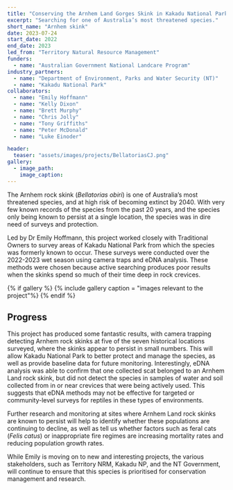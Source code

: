 ```yaml
---
title: "Conserving the Arnhem Land Gorges Skink in Kakadu National Park"
excerpt: "Searching for one of Australia’s most threatened species."
short_name: "Arnhem skink"
date: 2023-07-24
start_date: 2022
end_date: 2023
led_from: "Territory Natural Resource Management"
funders:
  - name: "Australian Government National Landcare Program"
industry_partners:
  - name: "Department of Environment, Parks and Water Security (NT)"
  - name: "Kakadu National Park"
collaborators:
  - name: "Emily Hoffmann"
  - name: "Kelly Dixon"
  - name: "Brett Murphy"
  - name: "Chris Jolly"
  - name: "Tony Griffiths"
  - name: "Peter McDonald"
  - name: "Luke Einoder"

header:
  teaser: "assets/images/projects/BellatoriasCJ.png"
gallery:
  - image_path: 
    image_caption: 
---
```


The Arnhem rock skink (*Bellatorias obiri*) is one of Australia’s most threatened species, and at high risk of becoming extinct by 2040. With very few known records of the species from the past 20 years, and the species only being known to persist at a single location, the species was in dire need of surveys and protection.

Led by Dr Emily Hoffmann, this project worked closely with Traditional Owners to survey areas of Kakadu National Park from which the species was formerly known to occur. These surveys were conducted over the 2022-2023 wet season using camera traps and eDNA analysis. These methods were chosen because active searching produces poor results when the skinks spend so much of their time deep in rock crevices.


{% if gallery %}
{% include gallery caption = "images relevant to the project"%}
{% endif %}

## Progress

This project has produced some fantastic results, with camera trapping detecting Arnhem rock skinks at five of the seven historical locations surveyed, where the skinks appear to persist in small numbers. This will allow Kakadu National Park to better protect and manage the species, as well as provide baseline data for future monitoring. Interestingly, eDNA analysis was able to confirm that one collected scat belonged to an Arnhem Land rock skink, but did not detect the species in samples of water and soil collected from in or near crevices that were being actively used. This suggests that eDNA methods may not be effective for targeted or community-level surveys for reptiles in these types of environments.

Further research and monitoring at sites where Arnhem Land rock skinks are known to persist will help to identify whether these populations are continuing to decline, as well as tell us whether factors such as feral cats (*Felis catus*) or inappropriate fire regimes are increasing mortality rates and reducing population growth rates.

While Emily is moving on to new and interesting projects, the various stakeholders, such as Territory NRM, Kakadu NP, and the NT Government, will continue to ensure that this species is prioritised for conservation management and research.
